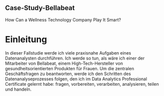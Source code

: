## Case-Study-Bellabeat
How Can a Wellness Technology Company Play It Smart?
# Einleitung
In dieser Fallstudie werde ich viele praxisnahe Aufgaben eines Datenanalysten durchführen. Ich werde so tun, als wäre ich einer der Mitarbeiter von Bellabeat, einem High-Tech-Hersteller von gesundheitsorientierten Produkten für Frauen. Um die zentralen Geschäftsfragen zu beantworten, werde ich den Schritten des Datenanalyseprozesses folgen, den ich im Data Analytics Professional Certificate gelernt habe: fragen, vorbereiten, verarbeiten, analysieren, teilen und handeln.
